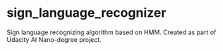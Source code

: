 # sign_language_recognizer
Sign language recognizing algorithm based on HMM. Created as part of Udacity AI Nano-degree project.
